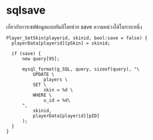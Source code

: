 # sqlsave
เกี่ยวกับการเซฟข้อมูลแบบทันทีโดยช่วย save ความหน่วงได้ในระยะหนึ่ง

    Player_SetSkin(playerid, skinid, bool:save = false) {
      playerData[playerid][pSkin] = skinid;

      if (save) {
          new query[95];
  
          mysql_format(g_SQL, query, sizeof(query), "\
              UPDATE \
                  players \
              SET \
                  skin = %d \
              WHERE \
                  u_id = %d\
          ",
              skinid,
              playerData[playerid][pID]
          );
      }
    }
